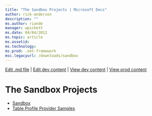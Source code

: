 ```yaml
---
title: "The Sandbox Projects | Microsoft Docs"
author: rick-anderson
description: ""
ms.author: riande
manager: wpickett
ms.date: 04/04/2012
ms.topic: article
ms.assetid: 
ms.technology: 
ms.prod: .net-framework
msc.legacyurl: /downloads/sandbox
---
```

[Edit .md file](C:\Projects\msc\dev\Msc.Www\Web.ASP\App_Data\github\downloads\index.md) | [Edit dev content](http://www.aspdev.net/umbraco#/content/content/edit/37853) | [View dev content](http://docs.aspdev.net/tutorials/downloads/sandbox/index.html) | [View prod content](http://www.asp.net/downloads/sandbox)

The Sandbox Projects
====================
- [Sandbox](overview.md)
- [Table Profile Provider Samples](table-profile-provider-samples.md)